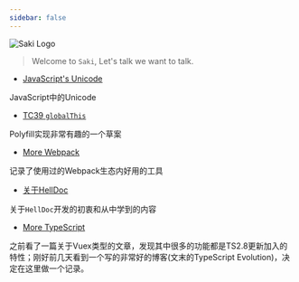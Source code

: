 ```yaml
---
sidebar: false
---
```


<style>
  .markdown-body {
    margin-top: 60px;
  }
  .markdown-body blockquote {
    font-size: 22px;
  }
  .markdown-body ul {
    margin-left: 0 !important;
  }
  .markdown-body li {
    font-size: 24px;
  }
  .markdown-body li:before {
    display: none !important;
  }
  .markdown-body ul + p {
    font-size: 15px;
  }
</style>


![Saki Logo](./Saki.png)

> Welcome to `Saki`,  Let's talk we want to talk.

- [JavaScript's Unicode](./JavaScript's%20Unicode)

JavaScript中的Unicode

- [TC39 `globalThis`](./TC39%20globalThis)

Polyfill实现非常有趣的一个草案

- [More Webpack](./More%20Webpack)

记录了使用过的Webpack生态内好用的工具

- [关于HellDoc](./About%20Hell)

关于`HellDoc`开发的初衷和从中学到的内容

- [More TypeScript](./TypeScript%202.8%20News)

之前看了一篇关于Vuex类型的文章，发现其中很多的功能都是TS2.8更新加入的特性；刚好前几天看到一个写的非常好的博客(文末的TypeScript Evolution)，决定在这里做一个记录。